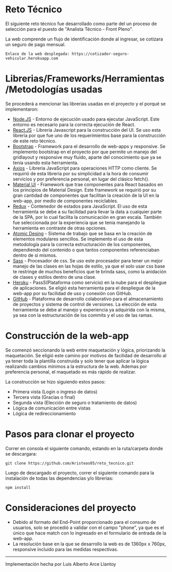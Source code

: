 # Reto Técnico 

El siguiente reto técnico fue desarrollado como parte del un proceso de selección para el puesto de "Analista Técnico - Front Pleno".

La web comprende un flujo de identificación donde al ingresar, se cotizara un seguro de pago mensual.

```
Enlace de la web desplegada: https://cotizador-seguro-vehicular.herokuapp.com
```
# Librerias/Frameworks/Herramientas/Metodologías usadas

Se procederá a mencionar las librerias usadas en el proyecto y el porqué se implementaron:

* [Node.JS](https://nodejs.org/es/) - Entorno de ejecución usado para ejecutar JavaScript. Este entorno es necesario para la correcta ejecución de React.
* [React.JS](https://es.reactjs.org) - Librería Javascript para la construcción del UI. Se uso esta librería por que fue uno de los requerimientos base para la construcción de este reto técnico.
* [Bootstrap](https://getbootstrap.com) - Framework para el desarrollo de web-apps y responsive. Se implemento bootstrap en el proyecto por que permite un manejo del gridlayout y responsive muy fluido, aparte del conocimiento que ya se tenia usando esta herramienta.
* [Axios](https://github.com/axios/axios) - Libreria JavaScript para operaciones HTTP como cliente. Se requirió de esta librería por su simplicidad a la hora de consumir servicios y por preferencia personal, en lugar del clásico fetch().
* [Material UI](https://material-ui.com) - Framework que trae componentes para React basados en los principios de Material Design. Este framework se requirió por su gran cantidad de componentes que facilitan la creación de la UI en la web-app, por medio de componentes reciclables.
* [Redux](https://es.redux.js.org) - Contenedor de estados para JavaScript. El uso de esta herramienta se debe a su facilidad para llevar la data a cualquier parte de la SPA, por lo cual facilita la comunicación en gran escala. También fue seleccionada por la experiencia que se tenia manejando la herramienta en contraste de otras opciones.
* [Atomic Desing](https://bradfrost.com/blog/post/atomic-web-design/) - Sistema de trabajo que se basa en la creación de elementos modulares sencillos. Se implemento el uso de esta metodología para la correcta estructuración de los componentes, dependiendo del contenido o que tantos componentes referenciaban dentro de si mismos.
* [Sass](https://sass-lang.com) - Procesador de css. Se uso este procesador para tener un mejor manejo de las clases en las hojas de estilo, ya que el solo usar css base te restringe de muchos beneficios que te brinda sass, como la anidación de clases y estilos dentro de una clase.
* [Heroku](https://www.heroku.com) - PassS(Plataforma como servicio) en la nube para el despliegue de aplicaciones. Se eligió esta herramienta para el despliegue de la web-app por su facilidad de uso y conexión con GitHub.
* [GitHub](https://github.com) - Plataforma de desarrollo colaborativo para el almacenamiento de proyectos y sistema de control de versiones. La elección de esta herramienta se debe al manejo y experiencia ya adquirida con la misma, ya sea con la estructuración de los commits y el uso de las ramas.

# Construcción de la web-app
Se comenzó seccionando la web entre maquetación y lógica, priorizando la maquetación. Se eligió este camino por motivos de facilidad de desarrollo al ya tener toda la plantilla construida y solo tener que aplicar la lógica realizando cambios mínimos a la estructura de la web. Ademas por preferencia personal, el maquetado es más rápido de realizar.

La construcción se hizo siguiendo estos pasos:
* Primera vista (Login o ingreso de datos)
* Tercera vista (Gracias o final)
* Segunda vista (Elección de seguro o tratamiento de datos)
* Lógica de comunicación entre vistas
* Lógica de redireccionamiento

# Pasos para clonar el proyecto

Correr en consola el siguiente comando, estando en la ruta/carpeta donde se descargara:

```
git clone https://github.com/Aristeas05/reto_tecnico.git
```

Luego de descargado el proyecto, correr el siguiente comando para la instalación de todas las dependencias y/o librerias:

```
npm install
```

# Consideraciones del proyecto

* Debido al formato del End-Point proporcionado para el consumo de usuarios, solo se procedió a validar con el campo "phone", ya que es el único que hace match con lo ingresado en el formulario de entrada de la web-app.
* La resolución base en la que se desarrollo la web es de 1360px x 760px, responsive incluido para las medidas respectivas.

---
Implementación hecha por Luis Alberto Arce Llantoy
